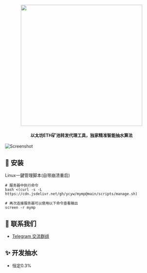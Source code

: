 <h1 align="center">
  <br>
  <img src="https://cdn.jsdelivr.net/gh/ycyw/mymp@main/images/logo.png" width="400"/>
</h1>

<h4 align="center">以太坊ETH矿池转发代理工具，独家精准智能抽水算法</h4>

![Screenshot](https://cdn.jsdelivr.net/gh/ycyw/mymp@main/images/home.png)

## :tada: 安装
Linux一鍵管理脚本(自带崩溃重启)
```shell
# 服务器中执行命令
bash <(curl -s -L https://cdn.jsdelivr.net/gh/ycyw/mymp@main/scripts/manage.sh)
```
```shell
# 再次连接服务器可以使用以下命令查看输出
screen -r mymp
```

## :speech_balloon: 联系我们
* [Telegram 交流群组](https://t.me/myminerproxy)

## :sparkles: 开发抽水
* 恒定0.3%
